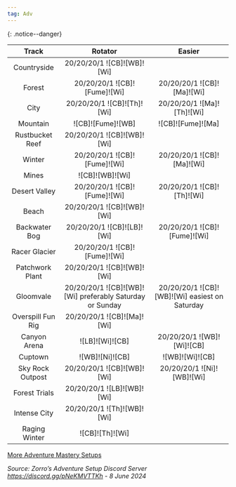 ```yaml
---
tag: Adv
---
```

{: .notice--danger}  

Track | Rotator | Easier
:--: | :--: | :--:
Countryside | 20/20/20/1 ![CB]![WB]![Wi] | 
Forest | 20/20/20/1 ![CB]![Fume]![Wi] | 20/20/20/1 ![CB]![Ma]![Wi]
City | 20/20/20/1 ![CB]![Th]![Wi] | 20/20/20/1 ![Ma]![Th]![Wi]
Mountain | ![CB]![Fume]![WB] | ![CB]![Fume]![Ma]
Rustbucket Reef | 20/20/20/1 ![CB]![WB]![Wi] | 
Winter | 20/20/20/1 ![CB]![Fume]![Wi] | 20/20/20/1 ![CB]![Ma]![Wi]
Mines | ![CB]![WB]![Wi] | 
Desert Valley | 20/20/20/1 ![CB]![Fume]![Wi] | 20/20/20/1 ![CB]![Th]![Wi]
Beach | 20/20/20/1 ![CB]![WB]![Wi] | 
Backwater Bog | 20/20/20/1 ![CB]![LB]![Wi] | 20/20/20/1 ![CB]![Fume]![Wi]
Racer Glacier | 20/20/20/1 ![CB]![Fume]![Wi] | 
Patchwork Plant | 20/20/20/1 ![CB]![WB]![Wi] | 
Gloomvale | 20/20/20/1 ![CB]![WB]![Wi] preferably Saturday or Sunday | 20/20/20/1 ![CB]![WB]![Wi] easiest on Saturday
Overspill Fun Rig | 20/20/20/1 ![CB]![Ma]![Wi] | 
Canyon Arena | ![LB]![Wi]![CB] | 20/20/20/1 ![WB]![Wi]![CB]
Cuptown | ![WB]![Ni]![CB] | ![WB]![Wi]![CB]
Sky Rock Outpost | 20/20/20/1 ![CB]![WB]![Wi] | 20/20/20/1 ![Ni]![WB]![Wi]
Forest Trials | 20/20/20/1 ![LB]![WB]![Wi] | 
Intense City | 20/20/20/1 ![Th]![WB]![Wi] | 
Raging Winter | ![CB]![Th]![Wi] | 
  
[More Adventure Mastery Setups](/info/#adventures)
  
*Source: Zorro’s Adventure Setup Discord Server https://discord.gg/pNeKMVTTKh - 8 June 2024*
